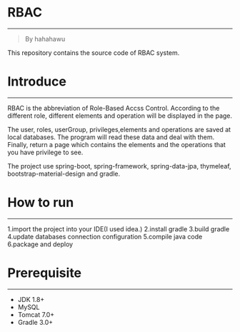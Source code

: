 # RBAC

***

> By hahahawu

This repository contains the source code of RBAC system.

# Introduce

***

RBAC is the abbreviation of Role-Based Accss Control. According to the different role, different elements and operation will be displayed in the page.

The user, roles, userGroup, privileges,elements and operations are saved at local databases.
The program will read these data and deal with them. Finally, return a page which contains the elements and the operations that you have privilege to see.

The project use spring-boot, spring-framework, spring-data-jpa, thymeleaf, bootstrap-material-design and gradle.

# How to run
***

1.import the project into your IDE(I used idea.)
2.install gradle
3.build gradle
4.update databases connection configuration
5.compile java code
6.package and deploy

# Prerequisite
***

- JDK 1.8+
- MySQL
- Tomcat 7.0+
- Gradle 3.0+